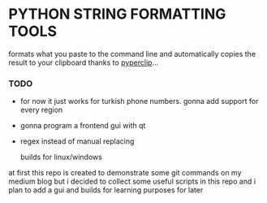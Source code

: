 # PYTHON STRING FORMATTING TOOLS


formats what you paste to the command line and automatically copies the result to your clipboard thanks to [pyperclip](https://pypi.org/project/pyperclip/)...


### TODO
* for now it just works for turkish phone numbers. gonna add support for every region
* gonna program a frontend gui with qt
* regex instead of manual replacing

  builds for linux/windows



at first this repo is created to demonstrate some git commands on my medium blog but i decided to collect some useful scripts in this repo and i plan to add a gui and builds for learning purposes for later